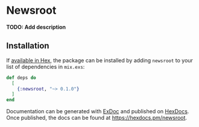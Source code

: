 # Newsroot

**TODO: Add description**

## Installation

If [available in Hex](https://hex.pm/docs/publish), the package can be installed
by adding `newsroot` to your list of dependencies in `mix.exs`:

```elixir
def deps do
  [
    {:newsroot, "~> 0.1.0"}
  ]
end
```

Documentation can be generated with [ExDoc](https://github.com/elixir-lang/ex_doc)
and published on [HexDocs](https://hexdocs.pm). Once published, the docs can
be found at <https://hexdocs.pm/newsroot>.

